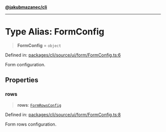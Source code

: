 [**@jakubmazanec/cli**](../README.md)

---

# Type Alias: FormConfig

> **FormConfig** = `object`

Defined in:
[packages/cli/source/ui/form/FormConfig.ts:6](https://github.com/jakubmazanec/tools/blob/026d472564678641afd0039e9c07d936f221ca46/packages/cli/source/ui/form/FormConfig.ts#L6)

Form configuration.

## Properties

### rows

> **rows**: [`FormRowsConfig`](FormRowsConfig.md)

Defined in:
[packages/cli/source/ui/form/FormConfig.ts:8](https://github.com/jakubmazanec/tools/blob/026d472564678641afd0039e9c07d936f221ca46/packages/cli/source/ui/form/FormConfig.ts#L8)

Form rows configuration.
